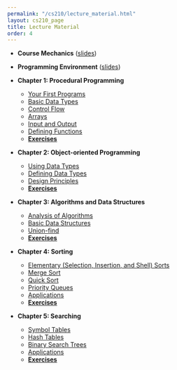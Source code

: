 ```yaml
---
permalink: "/cs210/lecture_material.html"
layout: cs210_page
title: Lecture Material
order: 4
---
```


- **Course Mechanics** ([slides](https://www.cs.umb.edu/~siyer/teaching/cs210/course_mechanics.pdf))

- **Programming Environment** ([slides](https://www.cs.umb.edu/~siyer/teaching/cs210/programming_environment.pdf))

- **Chapter 1: Procedural Programming**
  - [Your First Programs](https://www.cs.umb.edu/~siyer/teaching/cs210/your_first_programs.pdf)
  - [Basic Data Types](https://www.cs.umb.edu/~siyer/teaching/cs210/basic_data_types.pdf)
  - [Control Flow](https://www.cs.umb.edu/~siyer/teaching/cs210/control_flow.pdf)
  - [Arrays](https://www.cs.umb.edu/~siyer/teaching/cs210/arrays.pdf)
  - [Input and Output](https://www.cs.umb.edu/~siyer/teaching/cs210/input_and_output.pdf)
  - [Defining Functions](https://www.cs.umb.edu/~siyer/teaching/cs210/defining_functions.pdf)
  - [**Exercises**](https://www.cs.umb.edu/~siyer/teaching/cs210/procedural_programming_exercises.pdf) 

- **Chapter 2: Object-oriented Programming**
  - [Using Data Types](https://www.cs.umb.edu/~siyer/teaching/cs210/using_data_types.pdf)
  - [Defining Data Types](https://www.cs.umb.edu/~siyer/teaching/cs210/defining_data_types.pdf)
  - [Design Principles](https://www.cs.umb.edu/~siyer/teaching/cs210/design_principles.pdf)
  - [**Exercises**](https://www.cs.umb.edu/~siyer/teaching/cs210/object_oriented_programming_exercises.pdf) 
  
- **Chapter 3: Algorithms and Data Structures**
  - [Analysis of Algorithms](https://www.cs.umb.edu/~siyer/teaching/cs210/analysis_of_algorithms.pdf)
  - [Basic Data Structures](https://www.cs.umb.edu/~siyer/teaching/cs210/basic_data_structures.pdf)
  - [Union-find](https://www.cs.umb.edu/~siyer/teaching/cs210/union_find.pdf)
  - [**Exercises**](https://www.cs.umb.edu/~siyer/teaching/cs210/algorithms_and_data_structures_exercises.pdf) 

- **Chapter 4: Sorting**
  - [Elementary (Selection, Insertion, and Shell) Sorts](https://www.cs.umb.edu/~siyer/teaching/cs210/elementary_sorts.pdf)
  - [Merge Sort](https://www.cs.umb.edu/~siyer/teaching/cs210/mergesort.pdf)
  - [Quick Sort](https://www.cs.umb.edu/~siyer/teaching/cs210/quicksort.pdf)
  - [Priority Queues](https://www.cs.umb.edu/~siyer/teaching/cs210/priority_queues.pdf)
  - [Applications](https://www.cs.umb.edu/~siyer/teaching/cs210/sorting_applications.pdf)
  - [**Exercises**](https://www.cs.umb.edu/~siyer/teaching/cs210/sorting_exercises.pdf) 

- **Chapter 5: Searching**
  - [Symbol Tables](https://www.cs.umb.edu/~siyer/teaching/cs210/symbol_tables.pdf)
  - [Hash Tables](https://www.cs.umb.edu/~siyer/teaching/cs210/hash_tables.pdf)
  - [Binary Search Trees](https://www.cs.umb.edu/~siyer/teaching/cs210/binary_search_trees.pdf)
  - [Applications](https://www.cs.umb.edu/~siyer/teaching/cs210/searching_applications.pdf)
  - [**Exercises**](https://www.cs.umb.edu/~siyer/teaching/cs210/searching_exercises.pdf) 
